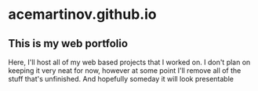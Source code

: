 # acemartinov.github.io

## This is my web portfolio
Here, I'll host all of my web based projects that I worked on. I don't plan on keeping it very neat for now, however at some point I'll remove all of the stuff that's unfinished.
And hopefully someday it will look presentable